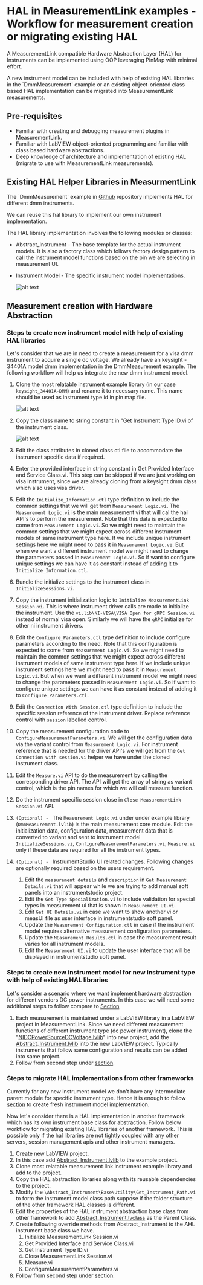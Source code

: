 # HAL in MeasurementLink examples - Workflow for measurement creation or migrating existing HAL

A MeasurementLink compatible Hardware Abstraction Layer (HAL) for Instruments can be implemented using OOP leveraging PinMap with minimal effort.

A new instrument model can be included with help of existing HAL libraries in the `DmmMeasurement' example or an existing object-oriented class based HAL implementation can be migrated into MeasurementLink measurements.

## Pre-requisites

* Familiar with creating and debugging measurement plugins in MeasurementLink.
* Familiar with LabVIEW object-oriented programming and familiar with class based hardware abstractions.
* Deep knowledge of architecture and implementation of existing HAL (migrate to use with MeasurementLink measurements).

## Existing HAL Helper Libraries in MeasurmentLink

The `DmmMeasurement' example in [Github](https://github.com/ni/measurementlink-labview/tree/users/prem/dmm-hal-implementation/Source/Example%20Measurements/DMM%20Measurement) repository implements HAL for different dmm instruments.

We can reuse this hal library to implement our own instrument implementation.

The HAL library implementation involves the following modules or classes:

* Abstract_Instrument - The base template for the actual instrument models. It is also a factory class which follows factory design pattern to call the instrument model functions based on the pin we are selecting in measurement UI.
* Instrument Model - The specific instrument model implementations.

  ![alt text](Abstract_Instrument_Hierarchy.png)

## Measurement creation with Hardware Abstraction

### Steps to create new instrument model with help of existing HAL libraries

Let's consider that we are in need to create a measurement for a visa dmm instrument to acquire a single dc voltage. We already have an keysight - 34401A model dmm implementation in the DmmMeasurement example. The following workflow will help us integrate the new dmm instrument model.

1. Clone the most relatable instrument example library (in our case `keysight_34401A-DMM`) and rename it to necessary name. This name should be used as instrument type id in pin map file.

    ![alt text](<Instrument Class.png>)
2. Copy the class name to string constant in "Get Instrument Type ID.vi of the instrument class.

    ![alt text](InstrumentTypeId.JPG)
3. Edit the class attributes in cloned class ctl file to accommodate the instrument specific data if required.
4. Enter the provided interface in string constant in Get Provided Interface and Service Class.vi. This step can be skipped if we are just working on visa instrument, since we are already cloning from a keysight dmm class which also uses visa driver.
5. Edit the `Initialize_Information.ctl` type definition to include the common settings that we will get from `Measurement Logic.vi`. The `Measurement Logic.vi` is the main measurement vi that will cal the hal API's to perform the measurement. Note that this data is expected to come from `Measurement Logic.vi`. So we might need to maintain the common settings that we might expect across different instrument models of same instrument type here. If we include unique instrument settings here we might need to pass it in `Measurement Logic.vi`. But when we want a different instrument model we might need to change the parameters passed in `Measurement Logic.vi`. So if want to configure unique settings we can have it as constant instead of adding it to `Initialize_Information.ctl`.
6. Bundle the initialize settings to the instrument class in `InitializeSessions.vi`.
7. Copy the instrument initialization logic to `Initialize MeasurementLink Session.vi`. This is where instrument driver calls are made to initialize the instrument. Use the `vi.lib\NI-VISA\VISA Open for gRPC Session.vi` instead of normal visa open. Similarly we will have the `gRPC` initialize for other ni instrument drivers.
8. Edit the `Configure_Parameters.ctl` type definition to include configure parameters according to the need. Note that this configuration is expected to come from `Measurement Logic.vi`. So we might need to maintain the common settings that we might expect across different instrument models of same instrument type here. If we include unique instrument settings here we might need to pass it in `Measurement Logic.vi`. But when we want a different instrument model we might need to change the parameters passed in `Measurement Logic.vi`. So if want to configure unique settings we can have it as constant instead of adding it to `Configure_Parameters.ctl`.
9. Edit the `Connection With Session.ctl` type definition to include the specific session reference of the instrument driver. Replace reference control with `session` labelled control.
10. Copy the measurement configuration code to `ConfigureMeasurementParameters.vi`. We will get the configuration data via the variant control from `Measurement Logic.vi`. For instrument reference that is needed for the driver API's we will get from the `Get Connection with session.vi` helper we have under the cloned instrument class.
11. Edit the `Measure.vi` API to do the measurement by calling the corresponding driver API. The API will get the array of string as variant control, which is the pin names for which we will call measure function.
12. Do the instrument specific session close in `Close MeasurementLink Session.vi` API.
13. `(Optional) - ` The `Measurement Logic.vi` under under example library (`DmmMeasurement.lvlib`) is the main measurement core module. Edit the initialization data, configuration data, measurement data that is converted to variant and sent to instrument model `InitializeSessions.vi`, `ConfigureMeasurementParameters.vi`, `Measure.vi` only if these data are required for all the instrument types.
14. `(Optional) - ` InstrumentStudio UI related changes. Following changes are optionally required based on the users requirement.
    1. Edit the `measurement details` and `description` in `Get Measurement Details.vi` that will appear while we are trying to add manual soft panels into an instrumentstudio project.
    2. Edit the `Get Type Specialization.vi` to include validation for special types in measurement ui that is shown in `Measurement UI.vi`.
    3. Edit `Get UI Details.vi` in case we want to show another vi or measUI file as user interface in instrumentstudio soft panel.
    4. Update the `Measurement Configuration.ctl` in case if the instrument model requires alternative measurement configuration parameters.
    5. Update the `MEasurement Results.ctl` in case the measurement result varies for all instrument models.
    6. Edit the `Measurement UI.vi` to update the user interface that will be displayed in instrumentstudio soft panel.

### Steps to create new instrument model for new instrument type with help of existing HAL libraries

Let's consider a scenario where we want implement hardware abstraction for different vendors DC power instruments. In this case we will need some additional steps to follow compare to [Section](#steps-to-create-new-instrument-model-with-help-of-existing-hal-libraries)

1. Each measurement is maintained under a LabVIEW library in a LabVIEW project in MeasurementLink. Since we need different measurement functions of different instrument type (dc power instrument), clone the "[NIDCPowerSourceDCVoltage.lvlib](https://github.com/ni/measurementlink-labview/blob/main/Source/Example%20Measurements/NI-DCPower%20Source%20DC%20Voltage/NI-DCPower%20Measurement/NIDCPowerSourceDCVoltage.lvlib)" into new project, add the [Abstract_Instrument.lvlib](https://github.com/ni/measurementlink-labview/blob/users/prem/dmm-hal-implementation/Source/Example%20Measurements/DMM%20Measurement/DmmMeasurement/HAL/Instruments/Base/Abstract_Instrument.lvlib) into the new LabVIEW project. Typically instruments that follow same configuration and results can be added into same project.
2. Follow from second step under [section](#steps-to-create-new-instrument-model-with-help-of-existing-hal-libraries).

### Steps to migrate HAL implementations from other frameworks

Currently for any new instrument model we don't have any intermediate parent module for specific instrument type. Hence it is enough to follow [section](#steps-to-create-new-instrument-model-with-help-of-existing-hal-libraries) to create fresh instrument model implementation.

Now let's consider there is a HAL implementation in another framework which has its own instrument base class for abstraction. Follow below workflow for migrating existing HAL libraries of another framework. This is possible only if the hal libraries are not tightly coupled with any other servers, session management apis and other instrument managers.

1. Create new LabVIEW project.
2. In this case add [Abstract_Instrument.lvlib](https://github.com/ni/measurementlink-labview/blob/users/prem/dmm-hal-implementation/Source/Example%20Measurements/DMM%20Measurement/DmmMeasurement/HAL/Instruments/Base/Abstract_Instrument.lvlib) to the example project.
3. Clone most relatable measurement link instrument example library and add to the project.​
4. Copy the HAL abstraction libraries along with its reusable dependencies to the project.
5. Modify the `\Abstract_Instrument\Base\Utility\Get_Instrument_Path.vi` to form the instrument model class path suppose if the folder structure of the other framework HAL classes is different.
6. Edit the properties of the HAL instrument abstraction base class from other framework to add [Abstract_Instrument.lvclass](https://github.com/ni/measurementlink-labview/blob/users/prem/dmm-hal-implementation/Source/Example%20Measurements/DMM%20Measurement/DmmMeasurement/HAL/Instruments/Base/Abstract_Instrument.lvclass) as the Parent Class.​
7. Create following override methods from Abstract_Instrument to the AHL instrument base class we have.
   1. Initialize MeasurementLink Session.vi
   2. Get Provided Interface and Service Class.vi
   3. Get Instrument Type ID.vi
   4. Close MeasurementLink Session.vi
   5. Measure.vi
   6. ConfigureMeasurementParameters.vi
8. Follow from second step under [section](#steps-to-create-new-instrument-model-with-help-of-existing-hal-libraries).
